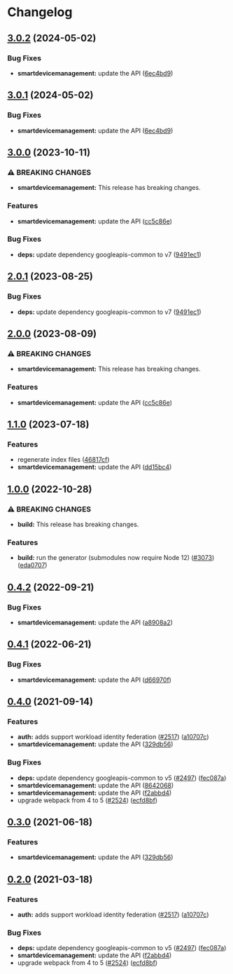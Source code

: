 # Changelog

## [3.0.2](https://github.com/googleapis/google-api-nodejs-client/compare/smartdevicemanagement-v3.0.1...smartdevicemanagement-v3.0.2) (2024-05-02)


### Bug Fixes

* **smartdevicemanagement:** update the API ([6ec4bd9](https://github.com/googleapis/google-api-nodejs-client/commit/6ec4bd90d316f93cd12000ae76feb395c327100e))

## [3.0.1](https://github.com/googleapis/google-api-nodejs-client/compare/smartdevicemanagement-v3.0.0...smartdevicemanagement-v3.0.1) (2024-05-02)


### Bug Fixes

* **smartdevicemanagement:** update the API ([6ec4bd9](https://github.com/googleapis/google-api-nodejs-client/commit/6ec4bd90d316f93cd12000ae76feb395c327100e))

## [3.0.0](https://github.com/googleapis/google-api-nodejs-client/compare/smartdevicemanagement-v2.0.1...smartdevicemanagement-v3.0.0) (2023-10-11)


### ⚠ BREAKING CHANGES

* **smartdevicemanagement:** This release has breaking changes.

### Features

* **smartdevicemanagement:** update the API ([cc5c86e](https://github.com/googleapis/google-api-nodejs-client/commit/cc5c86e75815e78f3eb66823581fad281ca31be2))


### Bug Fixes

* **deps:** update dependency googleapis-common to v7 ([9491ec1](https://github.com/googleapis/google-api-nodejs-client/commit/9491ec1cdc3c413e7d73edcfcd59cf5c28a7c855))

## [2.0.1](https://github.com/googleapis/google-api-nodejs-client/compare/smartdevicemanagement-v2.0.0...smartdevicemanagement-v2.0.1) (2023-08-25)


### Bug Fixes

* **deps:** update dependency googleapis-common to v7 ([9491ec1](https://github.com/googleapis/google-api-nodejs-client/commit/9491ec1cdc3c413e7d73edcfcd59cf5c28a7c855))

## [2.0.0](https://github.com/googleapis/google-api-nodejs-client/compare/smartdevicemanagement-v1.1.0...smartdevicemanagement-v2.0.0) (2023-08-09)


### ⚠ BREAKING CHANGES

* **smartdevicemanagement:** This release has breaking changes.

### Features

* **smartdevicemanagement:** update the API ([cc5c86e](https://github.com/googleapis/google-api-nodejs-client/commit/cc5c86e75815e78f3eb66823581fad281ca31be2))

## [1.1.0](https://github.com/googleapis/google-api-nodejs-client/compare/smartdevicemanagement-v1.0.0...smartdevicemanagement-v1.1.0) (2023-07-18)


### Features

* regenerate index files ([46817cf](https://github.com/googleapis/google-api-nodejs-client/commit/46817cfbbdb7030ef55c89dcd5dd54b85d14da5b))
* **smartdevicemanagement:** update the API ([dd15bc4](https://github.com/googleapis/google-api-nodejs-client/commit/dd15bc4a61d10efd612fe25df2d1d229b12a3bf4))

## [1.0.0](https://github.com/googleapis/google-api-nodejs-client/compare/smartdevicemanagement-v0.4.2...smartdevicemanagement-v1.0.0) (2022-10-28)


### ⚠ BREAKING CHANGES

* **build:** This release has breaking changes.

### Features

* **build:** run the generator (submodules now require Node 12) ([#3073](https://github.com/googleapis/google-api-nodejs-client/issues/3073)) ([eda0707](https://github.com/googleapis/google-api-nodejs-client/commit/eda07079dadab46a80b6f9ede618f4f43030169e))

## [0.4.2](https://github.com/googleapis/google-api-nodejs-client/compare/smartdevicemanagement-v0.4.1...smartdevicemanagement-v0.4.2) (2022-09-21)


### Bug Fixes

* **smartdevicemanagement:** update the API ([a8908a2](https://github.com/googleapis/google-api-nodejs-client/commit/a8908a22e51bb93529599db3cf9ad9ffe474c88c))

## [0.4.1](https://github.com/googleapis/google-api-nodejs-client/compare/smartdevicemanagement-v0.4.0...smartdevicemanagement-v0.4.1) (2022-06-21)


### Bug Fixes

* **smartdevicemanagement:** update the API ([d66970f](https://github.com/googleapis/google-api-nodejs-client/commit/d66970f027454e070dc01e621082d63e073599eb))

## [0.4.0](https://www.github.com/googleapis/google-api-nodejs-client/compare/smartdevicemanagement-v0.3.0...smartdevicemanagement-v0.4.0) (2021-09-14)


### Features

* **auth:** adds support workload identity federation ([#2517](https://www.github.com/googleapis/google-api-nodejs-client/issues/2517)) ([a10707c](https://www.github.com/googleapis/google-api-nodejs-client/commit/a10707c477759e7c9ef6360a2fe800856fb600c1))
* **smartdevicemanagement:** update the API ([329db56](https://www.github.com/googleapis/google-api-nodejs-client/commit/329db568207db3a03e8a4bf8ce1ad133c369d8b3))


### Bug Fixes

* **deps:** update dependency googleapis-common to v5 ([#2497](https://www.github.com/googleapis/google-api-nodejs-client/issues/2497)) ([fec087a](https://www.github.com/googleapis/google-api-nodejs-client/commit/fec087abcf3d994dd41c3ffa0a0c12b1f9f09dae))
* **smartdevicemanagement:** update the API ([8642068](https://www.github.com/googleapis/google-api-nodejs-client/commit/8642068426062bee1710f9b45b9b4c32854d80ef))
* **smartdevicemanagement:** update the API ([f2abbd4](https://www.github.com/googleapis/google-api-nodejs-client/commit/f2abbd475f624b783523006a0111690a9ceb563e))
* upgrade webpack from 4 to 5  ([#2524](https://www.github.com/googleapis/google-api-nodejs-client/issues/2524)) ([ecfd8bf](https://www.github.com/googleapis/google-api-nodejs-client/commit/ecfd8bfcd06e1beabff7ec9a8c4000222379eb8d))

## [0.3.0](https://www.github.com/googleapis/google-api-nodejs-client/compare/smartdevicemanagement-v0.2.0...smartdevicemanagement-v0.3.0) (2021-06-18)


### Features

* **smartdevicemanagement:** update the API ([329db56](https://www.github.com/googleapis/google-api-nodejs-client/commit/329db568207db3a03e8a4bf8ce1ad133c369d8b3))

## [0.2.0](https://www.github.com/googleapis/google-api-nodejs-client/compare/smartdevicemanagement-v0.1.0...smartdevicemanagement-v0.2.0) (2021-03-18)


### Features

* **auth:** adds support workload identity federation ([#2517](https://www.github.com/googleapis/google-api-nodejs-client/issues/2517)) ([a10707c](https://www.github.com/googleapis/google-api-nodejs-client/commit/a10707c477759e7c9ef6360a2fe800856fb600c1))


### Bug Fixes

* **deps:** update dependency googleapis-common to v5 ([#2497](https://www.github.com/googleapis/google-api-nodejs-client/issues/2497)) ([fec087a](https://www.github.com/googleapis/google-api-nodejs-client/commit/fec087abcf3d994dd41c3ffa0a0c12b1f9f09dae))
* **smartdevicemanagement:** update the API ([f2abbd4](https://www.github.com/googleapis/google-api-nodejs-client/commit/f2abbd475f624b783523006a0111690a9ceb563e))
* upgrade webpack from 4 to 5  ([#2524](https://www.github.com/googleapis/google-api-nodejs-client/issues/2524)) ([ecfd8bf](https://www.github.com/googleapis/google-api-nodejs-client/commit/ecfd8bfcd06e1beabff7ec9a8c4000222379eb8d))
